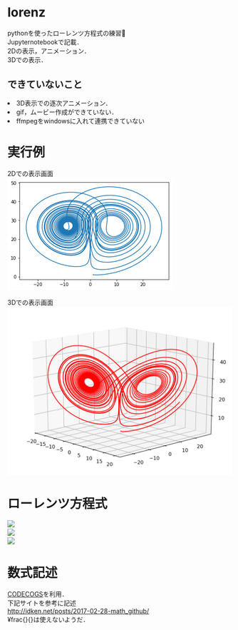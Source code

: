 # lorenz
pythonを使ったローレンツ方程式の練習<br>
Jupyternotebookで記載．<br>
2Dの表示，アニメーション．<br>
3Dでの表示．<br>

## できていないこと
<li> 3D表示での逐次アニメーション．<br>
<li>gif，ムービー作成ができていない．<br>
<li>ffmpegをwindowsに入れて連携できていない

# 実行例
2Dでの表示画面<br>
<img src="./lorenz2d.png">

3Dでの表示画面<br>
<img src="./lorenz3d.png">

# ローレンツ方程式
<img src="https://latex.codecogs.com/gif.latex?dx/dt=-px+p" /><br>
<img src="https://latex.codecogs.com/gif.latex?dy/dt=-xz+rx-y" /><br>
<img src="https://latex.codecogs.com/gif.latex?dz/dt=xy-bz" /><br>

# 数式記述
<a href="https://www.codecogs.com/latex/eqneditor.php">CODECOGS</a>を利用．<br>
下記サイトを参考に記述<br>
http://idken.net/posts/2017-02-28-math_github/<br>
¥frac{}{}は使えないようだ．